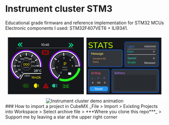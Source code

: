 # Instrument cluster STM3
Educational grade firmware and reference implementation for STM32 MCUs
Electronic components I used: STM32F407VET6 + ILI9341.
<div align="center">
  <img src="Img/d064f724-718f-4ddb-907f-fbcb4982ec22.png" alt="Comprehensive Layout" width="640" />
</div>
<div align="center">
  <img src="Img/IMG_0197.gif" alt="Instrument cluster demo animation" width="640" />
</div>
### How to import a project in CubeMX
 _File > Import > Existing Projects into Workspace > Select archive file > ***Where you clone this repo***_
 > Support me by leaving a star at the upper right corner
